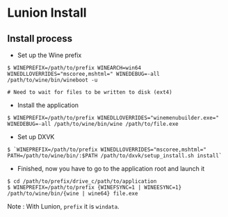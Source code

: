 Lunion Install
==============


Install process
---------------
* Set up the Wine prefix
```
$ WINEPREFIX=/path/to/prefix WINEARCH=win64 WINEDLLOVERRIDES="mscoree,mshtml=" WINEDEBUG=-all /path/to/wine/bin/wineboot -u

# Need to wait for files to be written to disk (ext4)
```

* Install the application
```
$ WINEPREFIX=/path/to/prefix WINEDLLOVERRIDES="winemenubuilder.exe=" WINEDEBUG=-all /path/to/wine/bin/wine /path/to/file.exe
```

* Set up DXVK
```
$ `WINEPREFIX=/path/to/prefix WINEDLLOVERRIDES="mscoree,mshtml=" PATH=/path/to/wine/bin/:$PATH /path/to/dxvk/setup_install.sh install`
```

* Finished, now you have to go to the application root  and launch it
```
$ cd /path/to/prefix/drive_c/path/to/application
$ WINEPREFIX=/path/to/prefix {WINEFSYNC=1 | WINEESYNC=1} /path/to/wine/bin/{wine | wine64} file.exe
```

Note : With Lunion, `prefix` it is `windata`.


